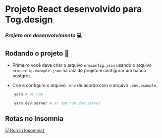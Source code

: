 # Projeto React desenvolvido para Tog.design

### *Projeto em desenvolvimento* 💻

## Rodando o projeto 🚀

- Primeiro você deve criar o arquivo ```ormconfig.json``` usando o arquivo ```ormconfig.example.json``` na raiz do projeto e configurar um banco postgres.

- Crie e configure o arquivo ```.env``` de acordo com o arquivo ```.env.example```.

```bash
    yarn # or npm

    yarn dev:server # or npm run dev:server
```

## Rotas no Insomnia

[![Run in Insomnia}](https://insomnia.rest/images/run.svg)](https://insomnia.rest/run/?label=API&uri=https%3A%2F%2Fgithub.com%2FFelipeDecome%2Ftog_design_backend%2Fblob%2Fmaster%2Fdocs%2FInsomnia_2021-06-14.json)

